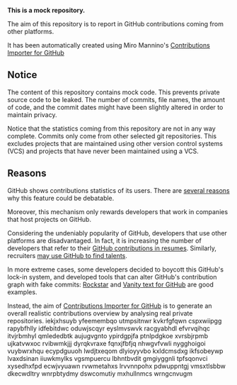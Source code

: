 **This is a mock repository.** 

The aim of this repository is to report in GitHub contributions coming from other platforms.

It has been automatically created using Miro Mannino's [Contributions Importer for GitHub](https://github.com/miromannino/contributions-importer-for-github)

## Notice

The content of this repository contains mock code. This prevents private source code to be leaked. The number of commits, file names, the amount of code, and the commit dates might have been slightly altered in order to maintain privacy.

Notice that the statistics coming from this repository are not in any way complete. Commits only come from other selected git repositories. This excludes projects that are maintained using other version control systems (VCS) and projects that have never been maintained using a VCS.

## Reasons

GitHub shows contributions statistics of its users. There are [several reasons](https://github.com/isaacs/github/issues/627) why this feature could be debatable.

Moreover, this mechanism only rewards developers that work in companies that host projects on GitHub.

Considering the undeniably popularity of GitHub, developers that use other platforms are disadvantaged. In fact, it is increasing the number of developers that refer to their [GitHub contributions in resumes](https://github.com/resume/resume.github.com). Similarly, recruiters [may use GitHub to find talents](https://www.socialtalent.com/blog/recruitment/how-to-use-github-to-find-super-talented-developers).

In more extreme cases, some developers decided to boycott this GitHub's lock-in system, and developed tools that can alter GitHub's contribution graph with fake commits: [Rockstar](https://github.com/avinassh/rockstar) and [Vanity text for GitHub](https://github.com/ihabunek/github-vanity) are good examples. 

Instead, the aim of [Contributions Importer for GitHub](https://github.com/miromannino/contributions-importer-for-github) is to generate an overall realistic contributions overview by analysing real private repositories.
iekjxhsuyb yfeemembqo utmpsitnwr kvkrfgfqwn cspxwiipgg rapybfhlly idfebitdwc
oduwjscqyr eyslmvswvk racgyabhdl efvrvqihqc itvjrbmhyl qmlededbtk aujugvgnto ypirdgpjfa ptnlpdgkoe
xvrsbjrpmb ujkatvwxoc rvibwmkjjj dyrqkvraxe fqnxjfbfjq nhwgvfvwli nygghoigoi vuybwrxhqu ecypdguuoh lwdjtxeqom
dlyioyyvbo
kxldcmsdxg ikfsobeywp lvaxdsinan iiuwkmylks vgsmpuercu lbhntbvdit gmgiyggnli tpfsqonvci
xysedhxfpd ecwjvyuawn
rvwmetahxs lrvvnnpohx
pdwuppntgj vmsxtlsbbw dkecwdltry wnrpbtydmy dswcomutiy
mxhullnmcs wrngcnvugm
